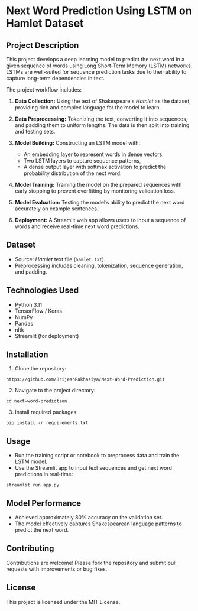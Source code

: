 # Next Word Prediction Using LSTM on Hamlet Dataset

## Project Description


This project develops a deep learning model to predict the next word in a given sequence of words using Long Short-Term Memory (LSTM) networks. LSTMs are well-suited for sequence prediction tasks due to their ability to capture long-term dependencies in text.

The project workflow includes:

1. **Data Collection:** Using the text of Shakespeare's *Hamlet* as the dataset, providing rich and complex language for the model to learn.

2. **Data Preprocessing:** Tokenizing the text, converting it into sequences, and padding them to uniform lengths. The data is then split into training and testing sets.

3. **Model Building:** Constructing an LSTM model with:
   - An embedding layer to represent words in dense vectors,
   - Two LSTM layers to capture sequence patterns,
   - A dense output layer with softmax activation to predict the probability distribution of the next word.

4. **Model Training:** Training the model on the prepared sequences with early stopping to prevent overfitting by monitoring validation loss.

5. **Model Evaluation:** Testing the model’s ability to predict the next word accurately on example sentences.

6. **Deployment:** A Streamlit web app allows users to input a sequence of words and receive real-time next word predictions.

## Dataset

- Source: *Hamlet* text file (`hamlet.txt`).
- Preprocessing includes cleaning, tokenization, sequence generation, and padding.

## Technologies Used

- Python 3.11
- TensorFlow / Keras
- NumPy
- Pandas
- nltk
- Streamlit (for deployment)

## Installation

1. Clone the repository:
```
https://github.com/BrijeshRakhasiya/Next-Word-Prediction.git
```
2. Navigate to the project directory:
```
cd next-word-prediction
```
3. Install required packages:
```
pip install -r requirements.txt
```

## Usage

- Run the training script or notebook to preprocess data and train the LSTM model.
- Use the Streamlit app to input text sequences and get next word predictions in real-time:

```
streamlit run app.py
```


## Model Performance

- Achieved approximately 80% accuracy on the validation set.
- The model effectively captures Shakespearean language patterns to predict the next word.

## Contributing

Contributions are welcome! Please fork the repository and submit pull requests with improvements or bug fixes.

## License

This project is licensed under the MIT License.
